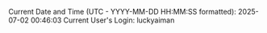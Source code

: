 Current Date and Time (UTC - YYYY-MM-DD HH:MM:SS formatted): 2025-07-02 00:46:03
Current User's Login: luckyaiman
